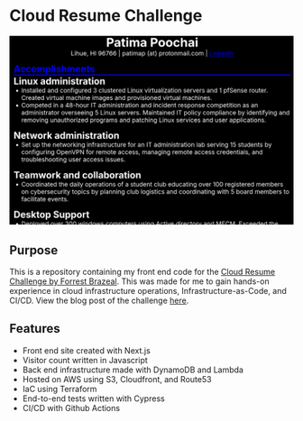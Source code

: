 # Cloud Resume Challenge
![Preview image of the resume website](https://github.com/patimapoochai/cloud-resume-challenge/blob/42fcaf3b6937a8d5ab0745d7bef22ebb15a15481/images/site_preview.png)
## Purpose
This is a repository containing my front end code for the [Cloud Resume Challenge by Forrest Brazeal](https://cloudresumechallenge.dev/). This was made for me to gain hands-on experience in cloud infrastructure operations, Infrastructure-as-Code, and CI/CD. View the blog post of the challenge [here](https://dev.to/unfiled4897/creating-a-nextjs-aws-site-for-the-cloud-resume-challenge-5121).

## Features
- Front end site created with Next.js
- Visitor count written in Javascript
- Back end infrastructure made with DynamoDB and Lambda
- Hosted on AWS using S3, Cloudfront, and Route53
- IaC using Terraform
- End-to-end tests written with Cypress
- CI/CD with Github Actions
